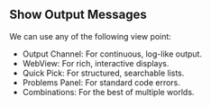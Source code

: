 ## Show Output Messages 
We can use any of the following view point:

- Output Channel: For continuous, log-like output.
- WebView: For rich, interactive displays.
- Quick Pick: For structured, searchable lists.
- Problems Panel: For standard code errors.
- Combinations: For the best of multiple worlds.